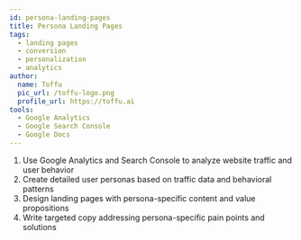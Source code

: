 ```yaml
---
id: persona-landing-pages
title: Persona Landing Pages
tags:
  - landing pages
  - conversion
  - personalization
  - analytics
author:
  name: Toffu
  pic_url: /toffu-logo.png
  profile_url: https://toffu.ai
tools:
  - Google Analytics
  - Google Search Console
  - Google Docs
---
```

1. Use Google Analytics and Search Console to analyze website traffic and user behavior
2. Create detailed user personas based on traffic data and behavioral patterns
3. Design landing pages with persona-specific content and value propositions
4. Write targeted copy addressing persona-specific pain points and solutions 
